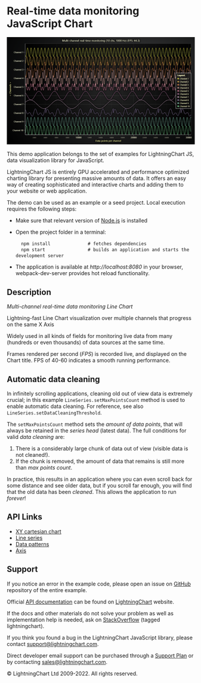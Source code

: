 # Real-time data monitoring JavaScript Chart

![Real-time data monitoring JavaScript Chart](multiChannelLineProgressive-darkGold.png)

This demo application belongs to the set of examples for LightningChart JS, data visualization library for JavaScript.

LightningChart JS is entirely GPU accelerated and performance optimized charting library for presenting massive amounts of data. It offers an easy way of creating sophisticated and interactive charts and adding them to your website or web application.

The demo can be used as an example or a seed project. Local execution requires the following steps:

-   Make sure that relevant version of [Node.js](https://nodejs.org/en/download/) is installed
-   Open the project folder in a terminal:

          npm install              # fetches dependencies
          npm start                # builds an application and starts the development server

-   The application is available at _http://localhost:8080_ in your browser, webpack-dev-server provides hot reload functionality.


## Description

_Multi-channel real-time data monitoring Line Chart_

Lightning-fast Line Chart visualization over multiple channels that progress on the same X Axis

Widely used in all kinds of fields for monitoring live data from many (hundreds or even thousands) of data sources at the same time.

Frames rendered per second (_FPS_) is recorded live, and displayed on the Chart title. FPS of 40-60 indicates a smooth running performance.

## Automatic data cleaning

In infinitely scrolling applications, cleaning old out of view data is extremely crucial;
in this example `LineSeries.setMaxPointsCount` method is used to enable automatic data cleaning.
For reference, see also `LineSeries.setDataCleaningThreshold`.

The `setMaxPointsCount` method sets the _amount of data points_, that will always be retained in the _series head_ (latest data).
The full conditions for valid _data cleaning_ are:

1. There is a considerably large chunk of data out of view (visible data is not cleaned!).
2. If the chunk is removed, the amount of data that remains is still more than _max points count_.

In practice, this results in an application where you can even scroll back for some distance and see older data, but if you scroll far enough, you will find that the old data has been _cleaned_. This allows the application to run _forever_!


## API Links

* [XY cartesian chart]
* [Line series]
* [Data patterns]
* [Axis]


## Support

If you notice an error in the example code, please open an issue on [GitHub][0] repository of the entire example.

Official [API documentation][1] can be found on [LightningChart][2] website.

If the docs and other materials do not solve your problem as well as implementation help is needed, ask on [StackOverflow][3] (tagged lightningchart).

If you think you found a bug in the LightningChart JavaScript library, please contact support@lightningchart.com.

Direct developer email support can be purchased through a [Support Plan][4] or by contacting sales@lightningchart.com.

[0]: https://github.com/Arction/
[1]: https://lightningchart.com/lightningchart-js-api-documentation/
[2]: https://lightningchart.com
[3]: https://stackoverflow.com/questions/tagged/lightningchart
[4]: https://lightningchart.com/support-services/

© LightningChart Ltd 2009-2022. All rights reserved.


[XY cartesian chart]: https://lightningchart.com/lightningchart-js-api-documentation/v4.0.0/classes/ChartXY.html
[Line series]: https://lightningchart.com/lightningchart-js-api-documentation/v4.0.0/classes/LineSeries.html
[Data patterns]: https://lightningchart.com/lightningchart-js-api-documentation/v4.0.0/interfaces/DataPattern.html
[Axis]: https://lightningchart.com/lightningchart-js-api-documentation/v4.0.0/classes/Axis.html


